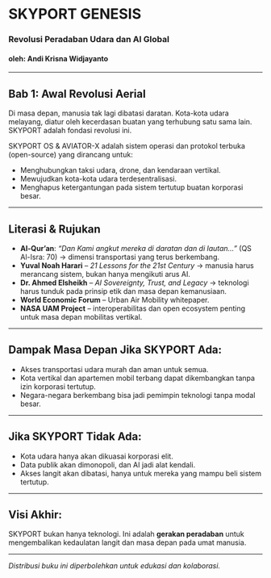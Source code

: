 # SKYPORT GENESIS  
### Revolusi Peradaban Udara dan AI Global  
#### oleh: Andi Krisna Widjayanto

---

## Bab 1: Awal Revolusi Aerial
Di masa depan, manusia tak lagi dibatasi daratan. Kota-kota udara melayang, diatur oleh kecerdasan buatan yang terhubung satu sama lain. SKYPORT adalah fondasi revolusi ini.

SKYPORT OS & AVIATOR-X adalah sistem operasi dan protokol terbuka (open-source) yang dirancang untuk:

- Menghubungkan taksi udara, drone, dan kendaraan vertikal.
- Mewujudkan kota-kota udara terdesentralisasi.
- Menghapus ketergantungan pada sistem tertutup buatan korporasi besar.

---

## Literasi & Rujukan

- **Al-Qur’an**: _“Dan Kami angkut mereka di daratan dan di lautan…”_ (QS Al-Isra: 70) → dimensi transportasi yang terus berkembang.
- **Yuval Noah Harari** – _21 Lessons for the 21st Century_ → manusia harus merancang sistem, bukan hanya mengikuti arus AI.
- **Dr. Ahmed Elsheikh** – _AI Sovereignty, Trust, and Legacy_ → teknologi harus tunduk pada prinsip etik dan masa depan kemanusiaan.
- **World Economic Forum** – Urban Air Mobility whitepaper.
- **NASA UAM Project** – interoperabilitas dan open ecosystem penting untuk masa depan mobilitas vertikal.

---

## Dampak Masa Depan Jika SKYPORT Ada:

- Akses transportasi udara murah dan aman untuk semua.
- Kota vertikal dan apartemen mobil terbang dapat dikembangkan tanpa izin korporasi tertutup.
- Negara-negara berkembang bisa jadi pemimpin teknologi tanpa modal besar.

---

## Jika SKYPORT Tidak Ada:

- Kota udara hanya akan dikuasai korporasi elit.
- Data publik akan dimonopoli, dan AI jadi alat kendali.
- Akses langit akan dibatasi, hanya untuk mereka yang mampu beli sistem tertutup.

---

## Visi Akhir:

SKYPORT bukan hanya teknologi. Ini adalah **gerakan peradaban** untuk mengembalikan kedaulatan langit dan masa depan pada umat manusia.

---

_Distribusi buku ini diperbolehkan untuk edukasi dan kolaborasi._
